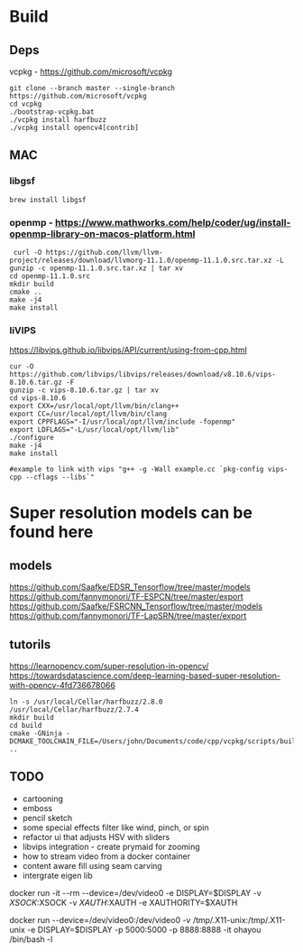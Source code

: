 # Build
## Deps
vcpkg - https://github.com/microsoft/vcpkg
```
git clone --branch master --single-branch https://github.com/microsoft/vcpkg
cd vcpkg
./bootstrap-vcpkg.bat
./vcpkg install harfbuzz
./vcpkg install opencv4[contrib]
```

## MAC

### libgsf
```
brew install libgsf
```

### openmp - https://www.mathworks.com/help/coder/ug/install-openmp-library-on-macos-platform.html
```
 curl -O https://github.com/llvm/llvm-project/releases/download/llvmorg-11.1.0/openmp-11.1.0.src.tar.xz -L
gunzip -c openmp-11.1.0.src.tar.xz | tar xv
cd openmp-11.1.0.src
mkdir build
cmake ..
make -j4
make install
```
### liVIPS
https://libvips.github.io/libvips/API/current/using-from-cpp.html
```
cur -O https://github.com/libvips/libvips/releases/download/v8.10.6/vips-8.10.6.tar.gz -F
gunzip -c vips-8.10.6.tar.gz | tar xv
cd vips-8.10.6
export CXX=/usr/local/opt/llvm/bin/clang++
export CC=/usr/local/opt/llvm/bin/clang
export CPPFLAGS="-I/usr/local/opt/llvm/include -fopenmp"
export LDFLAGS="-L/usr/local/opt/llvm/lib"
./configure 
make -j4
make install

#example to link with vips "g++ -g -Wall example.cc `pkg-config vips-cpp --cflags --libs`"
```

# Super resolution models can be found here

## models
https://github.com/Saafke/EDSR_Tensorflow/tree/master/models
https://github.com/fannymonori/TF-ESPCN/tree/master/export
https://github.com/Saafke/FSRCNN_Tensorflow/tree/master/models
https://github.com/fannymonori/TF-LapSRN/tree/master/export

## tutorils
https://learnopencv.com/super-resolution-in-opencv/
https://towardsdatascience.com/deep-learning-based-super-resolution-with-opencv-4fd736678066

```
ln -s /usr/local/Cellar/harfbuzz/2.8.0  /usr/local/Cellar/harfbuzz/2.7.4
mkdir build
cd build
cmake -GNinja -DCMAKE_TOOLCHAIN_FILE=/Users/john/Documents/code/cpp/vcpkg/scripts/buildsystems/vcpkg.cmake ..
```

## TODO
* cartooning
* emboss
* pencil sketch
* some special effects filter like wind, pinch, or spin
* refactor ui that adjusts HSV with sliders 
* libvips integration - create prymaid for zooming
* how to stream video from a docker container
* content aware fill using seam carving
* intergrate eigen lib

docker run -it --rm --device=/dev/video0 -e DISPLAY=$DISPLAY -v $XSOCK:$XSOCK -v $XAUTH:$XAUTH -e XAUTHORITY=$XAUTH

docker run --device=/dev/video0:/dev/video0 -v /tmp/.X11-unix:/tmp/.X11-unix -e DISPLAY=$DISPLAY -p 5000:5000 -p 8888:8888 -it ohayou /bin/bash -l